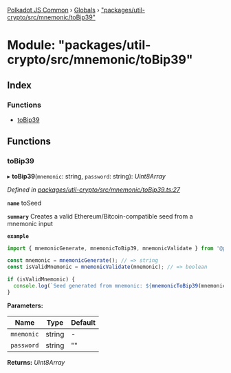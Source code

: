 [Polkadot JS Common](../README.md) › [Globals](../globals.md) › ["packages/util-crypto/src/mnemonic/toBip39"](_packages_util_crypto_src_mnemonic_tobip39_.md)

# Module: "packages/util-crypto/src/mnemonic/toBip39"

## Index

### Functions

* [toBip39](_packages_util_crypto_src_mnemonic_tobip39_.md#tobip39)

## Functions

###  toBip39

▸ **toBip39**(`mnemonic`: string, `password`: string): *Uint8Array*

*Defined in [packages/util-crypto/src/mnemonic/toBip39.ts:27](https://github.com/polkadot-js/common/blob/37d1bcb6e/packages/util-crypto/src/mnemonic/toBip39.ts#L27)*

**`name`** toSeed

**`summary`** Creates a valid Ethereum/Bitcoin-compatible seed from a mnemonic input

**`example`** 
<BR>

```javascript
import { mnemonicGenerate, mnemonicToBip39, mnemonicValidate } from '@polkadot/util-crypto';

const mnemonic = mnemonicGenerate(); // => string
const isValidMnemonic = mnemonicValidate(mnemonic); // => boolean

if (isValidMnemonic) {
  console.log(`Seed generated from mnemonic: ${mnemonicToBip39(mnemonic)}`); => u8a
}
```

**Parameters:**

Name | Type | Default |
------ | ------ | ------ |
`mnemonic` | string | - |
`password` | string | "" |

**Returns:** *Uint8Array*
